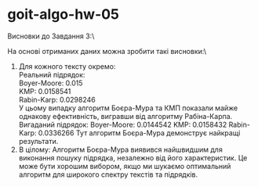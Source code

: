 # goit-algo-hw-05
Висновки до Завдання 3:\

На основі отриманих даних можна зробити такі висновки:\
1. Для кожного тексту окремо:\
Реальний підрядок:\
    Boyer-Moore: 0.015\
    KMP: 0.0158541\
    Rabin-Karp: 0.0298246\
У цьому випадку алгоритм Боєра-Мура та КМП показали майже однакову ефективність, вигравши від алгоритму Рабіна-Карпа.
Вигаданий підрядок:
    Boyer-Moore: 0.0144542
    KMP: 0.0158432
    Rabin-Karp: 0.0336266
Тут алгоритм Боєра-Мура демонструє найкращі результати.
2. В цілому:
Алгоритм Боєра-Мура виявився найшвидшим для виконання пошуку підрядка, незалежно від його характеристик. Це може бути хорошим вибором, якщо ми шукаємо оптимальний алгоритм для широкого спектру текстів та підрядків.